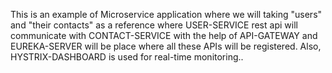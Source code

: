 This is an example of Microservice application where we will taking "users" and "their contacts" as a reference where USER-SERVICE rest api will communicate with CONTACT-SERVICE with the help of API-GATEWAY and EUREKA-SERVER will be place where all these APIs will be registered. Also, HYSTRIX-DASHBOARD is used for real-time monitoring..